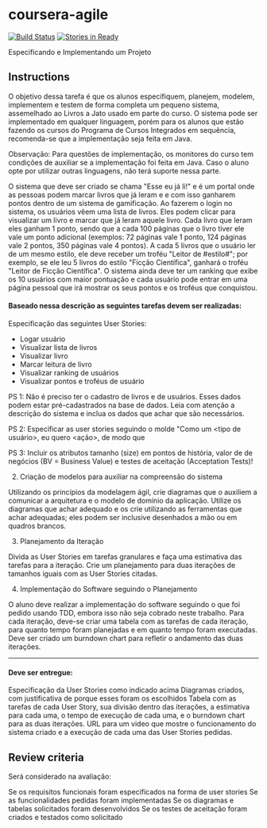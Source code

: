 # coursera-agile
[![Build Status](https://travis-ci.org/uilianries/coursera-agile.svg?branch=develop)](https://travis-ci.org/uilianries/coursera-agile)
[![Stories in Ready](https://badge.waffle.io/uilianries/coursera-agile.svg?label=ready&title=Ready)](http://waffle.io/uilianries/coursera-agile)

Especificando e Implementando um Projeto

## Instructions

O objetivo dessa tarefa é que os alunos especifiquem, planejem, modelem, implementem e testem de forma completa um 
pequeno sistema, assemelhado ao Livros a Jato usado em parte do curso. O sistema pode ser implementado em qualquer 
linguagem, porém para os alunos que estão fazendo os cursos do Programa de Cursos Integrados em sequência, recomenda-se 
que a implementação seja feita em Java. 

Observação: Para questões de implementação, os monitores do curso tem condições de auxiliar se a implementação foi feita 
em Java. Caso o aluno opte por utilizar outras linguagens, não terá suporte nessa parte. 

O sistema que deve ser criado se chama "Esse eu já li!" e é um portal onde as pessoas podem marcar livros que já leram e 
e com isso ganharem pontos dentro de um sistema de gamificação. Ao fazerem o login no sistema, os usuários vêem uma 
lista de livros. Eles podem clicar para visualizar um livro e marcar que já leram aquele livro. Cada livro que leram 
eles ganham 1 ponto, sendo que a cada 100 páginas que o livro tiver ele vale um ponto adicional (exemplos: 72 páginas 
vale 1 ponto, 124 páginas vale 2 pontos, 350 páginas vale 4 pontos). A cada 5 livros que o usuário ler de um mesmo 
estilo, ele deve receber um troféu "Leitor de #estilo#"; por exemplo, se ele leu 5 livros do estilo "Ficção Científica", 
ganhará o troféu "Leitor de Ficção Científica". O sistema ainda deve ter um ranking que exibe os 10 usuários com maior 
pontuação e cada usuário pode entrar em uma página pessoal que irá mostrar os seus pontos e os troféus que conquistou. 

#### Baseado nessa descrição as seguintes tarefas devem ser realizadas: 

Especificação das seguintes User Stories: 

* Logar usuário 
* Visualizar lista de livros 
* Visualizar livro 
* Marcar leitura de livro 
* Visualizar ranking de usuários 
* Visualizar pontos e troféus de usuário 

PS 1: Não é preciso ter o cadastro de livros e de usuários. Esses dados podem estar pré-cadastrados na base de dados.
Leia com atenção a descrição do sistema e inclua os dados que achar que são necessários. 

PS 2: Especificar as user stories seguindo o molde "Como um <tipo de usuário>, eu quero <ação>, de modo que <motivo> 

PS 3: Incluir os atributos tamanho (size) em pontos de história, valor de de negócios (BV = Business Value) e testes de 
aceitação (Acceptation Tests)! 

2. Criação de modelos para auxiliar na compreensão do sistema 

Utilizando os princípios da modelagem ágil, crie diagramas que o auxiliem a comunicar a arquitetura e o modelo de 
domínio da aplicação. Utilize os diagramas que achar adequado e os crie utilizando as ferramentas que achar adequadas; 
eles podem ser inclusive desenhados a mão ou em quadros brancos. 

3. Planejamento da Iteração 

Divida as User Stories em tarefas granulares e faça uma estimativa das tarefas para a iteração. Crie um planejamento 
para duas iterações de tamanhos iguais com as User Stories citadas. 

4. Implementação do Software seguindo o Planejamento 

O aluno deve realizar a implementação do software seguindo o que foi pedido usando TDD, embora isso não seja cobrado 
neste trabalho. Para cada iteração, deve-se criar uma tabela com as tarefas de cada iteração, para quanto tempo foram 
planejadas e em quanto tempo foram executadas. Deve ser criado um burndown chart para refletir o andamento das duas 
iterações. 

----------------------

#### Deve ser entregue: 

Especificação da User Stories como indicado acima Diagramas criados, com justificativa de porque esses foram os 
escolhidos Tabela com as tarefas de cada User Story, sua divisão dentro das iterações, a estimativa para cada uma, o 
tempo de execução de cada uma, e o burndown chart para as duas iterações.  URL para um video que mostre o funcionamento 
do sistema criado e a execução de cada uma das User Stories pedidas. 

## Review criteria

Será considerado na avaliação: 

Se os requisitos funcionais foram especificados na forma de user stories Se as funcionalidades pedidas foram 
implementadas Se os diagramas e tabelas solicitados foram desenvolvidos Se os testes de aceitação foram criados e 
testados como solicitado 
